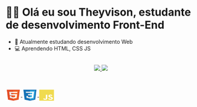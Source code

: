# 👋🏻 Olá eu sou Theyvison, estudante de desenvolvimento Front-End

- 📖 Atualmente estudando desenvolvimento Web
- 💻 Aprendendo HTML, CSS JS

## 

<div align="center">
  <a href="https://github.com/theyvison">
  <img height="180em" src="https://github-readme-stats.vercel.app/api?username=theyvison&show_icons=true&theme=dracula&include_all_commits=true&count_private=true"/>
  <img height="180em" src="https://github-readme-stats.vercel.app/api/top-langs/?username=theyvison&layout=compact&langs_count=7&theme=dracula"/>
</div>
  
##
  
<div style="display: inline_block"><br>
    <img align="center" alt="theyvison-HTML" height="30" width="40" src="https://raw.githubusercontent.com/devicons/devicon/master/icons/html5/html5-original.svg">
    <img align="center" alt="theyvison-CSS" height="30" width="40" src="https://raw.githubusercontent.com/devicons/devicon/master/icons/css3/css3-original.svg">
    <img align="center" alt="theyvison-Js" height="30" width="40" src="https://raw.githubusercontent.com/devicons/devicon/master/icons/javascript/javascript-plain.svg">
</div>
  
##
